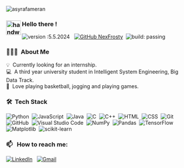 ![asyrafameran](https://github.com/NexFrosty/MuhammadAsyrafAmeran/assets/74113883/321e5959-fbd5-4c2f-af90-143eb91a2d94)


### <img alt="handwavegif" src="https://user-images.githubusercontent.com/39513876/112366216-8cfe7400-8cfe-11eb-8116-7d3dbae20e97.gif" width='40' align="left"/> Hello there !
![version :5.5.2024](https://img.shields.io/badge/version-05.05.2024-informational) &nbsp;
[![GitHub NexFrosty](https://img.shields.io/github/followers/NexFrosty?label=follow&style=social)](https://github.com/AbhishekSinghDhadwal)&nbsp;
![build: passing](https://img.shields.io/badge/build-passing-success)
### 👨🏻‍💻 &nbsp;About Me

💡 &nbsp;Currently looking for an internship. \
💻 &nbsp;A third year university student in Intelligent System Engineering, Big Data Track.\
🏀 &nbsp;Love playing basketball, jogging and playing games.


### 🛠 &nbsp;Tech Stack

![Python](https://img.shields.io/badge/-Python-05122A?style=flat&logo=python)&nbsp;
![JavaScript](https://img.shields.io/badge/-JavaScript-05122A?style=flat&logo=javascript)&nbsp;
![Java](https://img.shields.io/badge/-Java-05122A?style=flat&logo=Java&logoColor=FFA518)&nbsp;
![C](https://img.shields.io/badge/-C-05122A?style=flat&logo=C&logoColor=A8B9CC)&nbsp;
![C++](https://img.shields.io/badge/-C++-05122A?style=flat&logo=C%2B%2B&logoColor=00599C)&nbsp;
![HTML](https://img.shields.io/badge/-HTML-05122A?style=flat&logo=HTML5)&nbsp;
![CSS](https://img.shields.io/badge/-CSS-05122A?style=flat&logo=CSS3&logoColor=1572B6)&nbsp;
![Git](https://img.shields.io/badge/-Git-05122A?style=flat&logo=git)&nbsp;
![GitHub](https://img.shields.io/badge/-GitHub-05122A?style=flat&logo=github)&nbsp;
![Visual Studio Code](https://img.shields.io/badge/-Visual%20Studio%20Code-05122A?style=flat&logo=visual-studio-code&logoColor=007ACC)&nbsp;
![NumPy](https://img.shields.io/badge/numpy%20-05122A?&style=flat&logo=numpy&logoColor=23013243)&nbsp;
![Pandas](https://img.shields.io/badge/pandas%20-05122A?&style=flat&logo=pandas&logoColor=23150458)&nbsp;
![TensorFlow](https://img.shields.io/badge/TensorFlow-05122A?style=flat&logo=TensorFlow&logoColor=23FF6F00)&nbsp;
![Matplotlib](https://img.shields.io/badge/Matplotlib-05122A?style=flat&logo=Matplotlib&logoColor=23ffffff)&nbsp;
![scikit-learn](https://img.shields.io/badge/scikit--learn-05122A?style=flat&logo=scikit-learn&logoColor=23F7931E)&nbsp;


### 📫 &nbsp; How to reach me:


<a href="https://www.linkedin.com/in/muhammad-asyraf-ameran-1501919"><img alt="LinkedIn" src="https://img.shields.io/badge/linkedin%20-%230077B5.svg?&style=flat&logo=linkedin&logoColor=white"/></a> &nbsp;
<a href="mailto:asyrafameran@gmail.com"><img alt="Gmail" src="https://img.shields.io/badge/Gmail-D14836?style=flat&logo=gmail&logoColor=white" /></a> &nbsp;








